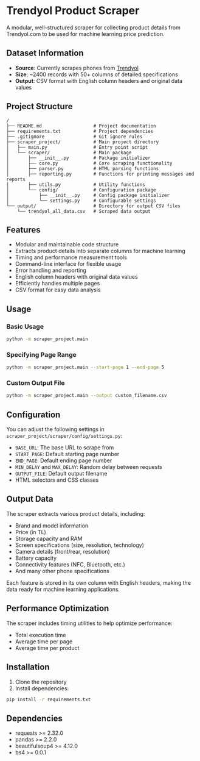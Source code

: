 # Trendyol Product Scraper

A modular, well-structured scraper for collecting product details from Trendyol.com to be used for machine learning price prediction.

## Dataset Information
- **Source**: Currently scrapes phones from [Trendyol](https://www.trendyol.com/cep-telefonu-x-c103498?pi=)
- **Size**: ~2400 records with 50+ columns of detailed specifications
- **Output**: CSV format with English column headers and original data values

## Project Structure

```
/
├── README.md                   # Project documentation
├── requirements.txt            # Project dependencies
├── .gitignore                  # Git ignore rules
├── scraper_project/            # Main project directory
│   ├── main.py                 # Entry point script
│   └── scraper/                # Main package
│       ├── __init__.py         # Package initializer
│       ├── core.py             # Core scraping functionality
│       ├── parser.py           # HTML parsing functions
│       ├── reporting.py        # Functions for printing messages and reports
│       ├── utils.py            # Utility functions
│       └── config/             # Configuration package
│           ├── __init__.py     # Config package initializer
│           └── settings.py     # Configurable settings
└── output/                     # Directory for output CSV files
    └── trendyol_all_data.csv   # Scraped data output
```

## Features

- Modular and maintainable code structure
- Extracts product details into separate columns for machine learning
- Timing and performance measurement tools
- Command-line interface for flexible usage
- Error handling and reporting
- English column headers with original data values
- Efficiently handles multiple pages
- CSV format for easy data analysis

## Usage

### Basic Usage

```bash
python -m scraper_project.main
```

### Specifying Page Range

```bash
python -m scraper_project.main --start-page 1 --end-page 5
```

### Custom Output File

```bash
python -m scraper_project.main --output custom_filename.csv
```

## Configuration

You can adjust the following settings in `scraper_project/scraper/config/settings.py`:

- `BASE_URL`: The base URL to scrape from
- `START_PAGE`: Default starting page number
- `END_PAGE`: Default ending page number
- `MIN_DELAY` and `MAX_DELAY`: Random delay between requests
- `OUTPUT_FILE`: Default output filename
- HTML selectors and CSS classes

## Output Data

The scraper extracts various product details, including:

- Brand and model information
- Price (in TL)
- Storage capacity and RAM
- Screen specifications (size, resolution, technology)
- Camera details (front/rear, resolution)
- Battery capacity
- Connectivity features (NFC, Bluetooth, etc.)
- And many other phone specifications

Each feature is stored in its own column with English headers, making the data ready for machine learning applications.

## Performance Optimization

The scraper includes timing utilities to help optimize performance:

- Total execution time
- Average time per page
- Average time per product

## Installation

1. Clone the repository
2. Install dependencies:
```bash
pip install -r requirements.txt
```

## Dependencies

- requests >= 2.32.0
- pandas >= 2.2.0
- beautifulsoup4 >= 4.12.0
- bs4 >= 0.0.1
